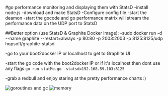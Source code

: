 #go performance monitoring and displaying them with StatsD
-install node.js
-download and make StatsD
-Configure config file
-start the deamon
-start the gocode and go performance matrix will stream the performance data on the UDP port to StatsD

##Better option (use StatsD & Graphite Docker image):
-sudo docker run -d --name graphite --restart=always -p 80:80 -p 2003:2003 -p 8125:8125/udp hopsoft/graphite-statsd

-go to your boot2docker IP or localhost to get to Graphite UI

-start the go code with the boot2docker IP or if it's localhost then dont use any flags 
```go run statMe.go -statsd=192.168.59.103:8125```

-grab a redbull and enjoy staring at the pretty performance charts :)

![goroutines and gc](http://www.screencast.com/t/ANmuLKej)
![memory](http://www.screencast.com/t/7rrvMHhYoE)
